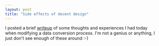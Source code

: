 ```yaml
---
layout: post
title: "Side effects of decent design"
---
```




I posted a brief <a href="/programming/design_side_effects.html">writeup</a> of some thoughts and experiences I had today when modifying a data conversion process. I'm not a genius or anything, I just don't see enough of these around :-)


